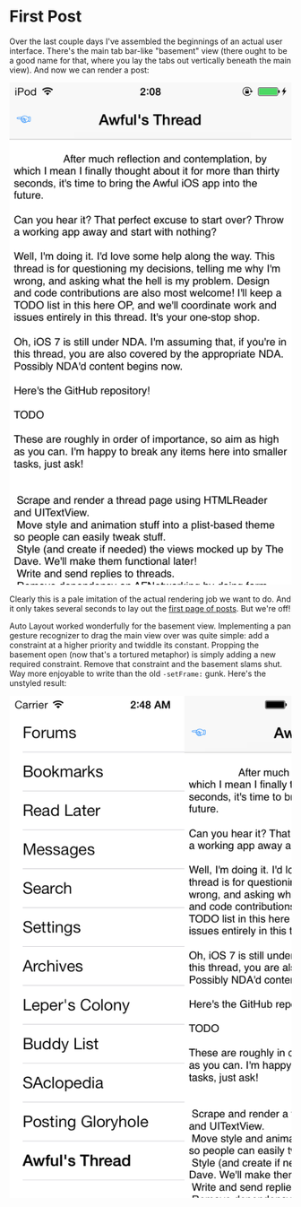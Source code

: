 First Post
==========

Over the last couple days I've assembled the beginnings of an actual user interface. There's the main tab bar-like "basement" view (there ought to be a good name for that, where you lay the tabs out vertically beneath the main view). And now we can render a post:

![A rendered post](screenshots/first-rendered-post.png)

Clearly this is a pale imitation of the actual rendering job we want to do. And it only takes several seconds to lay out the [first page of posts][]. But we're off!

Auto Layout worked wonderfully for the basement view. Implementing a pan gesture recognizer to drag the main view over was quite simple: add a constraint at a higher priority and twiddle its constant. Propping the basement open (now that's a tortured metaphor) is simply adding a new required constraint. Remove that constraint and the basement slams shut. Way more enjoyable to write than the old `-setFrame:` gunk. Here's the unstyled result:

![The basement, mid-drag](screenshots/basement-mid-drag.png)


[first page of posts]: http://forums.somethingawful.com/showthread.php?threadid=3564303&pagenumber=1&perpage=40
